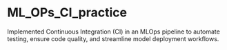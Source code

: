 # ML_OPs_CI_practice
Implemented Continuous Integration (CI) in an MLOps pipeline to automate testing, ensure code quality, and streamline model deployment workflows.
